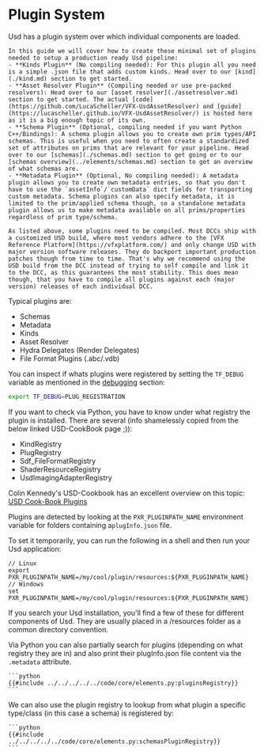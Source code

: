 # Plugin System
Usd has a plugin system over which individual components are loaded.

~~~admonish Abstract title="Usd Pipeline Plugins"
In this guide we will cover how to create these minimal set of plugins needed to setup a production ready Usd pipeline:
- **Kinds Plugin** (No compiling needed): For this plugin all you need is a simple .json file that adds custom kinds. Head over to our [kind](./kind.md) section to get started.
- **Asset Resolver Plugin** (Compiling needed or use pre-packed resolvers): Head over to our [asset resolver](./assetresolver.md) section to get started. The actual [code](https://github.com/LucaScheller/VFX-UsdAssetResolver) and [guide](https://lucascheller.github.io/VFX-UsdAssetResolver/) is hosted here as it is a big enough topic of its own.
- **Schema Plugin** (Optional, compiling needed if you want Python C++/Bindings): A schema plugin allows you to create own prim types/API schemas. This is useful when you need to often create a standardized set of attributes on prims that are relevant for your pipeline. Head over to our [schemas](./schemas.md) section to get going or to our [schemas overview](../elements/schemas.md) section to get an overview of what schemas are.
- **Metadata Plugin** (Optional, No compiling needed): A metadata plugin allows you to create own metadata entries, so that you don't have to use the `assetInfo`/`customData` dict fields for transporting custom metadata. Schema plugins can also specify metadata, it is limited to the prim/applied schema though, so a standalone metadata plugin allows us to make metadata available on all prims/properties regardless of prim type/schema.
~~~

~~~admonish important title="Compiling against USD"
As listed above, some plugins need to be compiled. Most DCCs ship with a customized USD build, where most vendors adhere to the [VFX Reference Platform](https://vfxplatform.com/) and only change USD with major version software releases. They do backport important production patches though from time to time. That's why we recommend using the USD build from the DCC instead of trying to self compile and link it to the DCC, as this guarantees the most stability. This does mean though, that you have to compile all plugins against each (major version) releases of each individual DCC.
~~~

Typical plugins are:
- Schemas
- Metadata
- Kinds
- Asset Resolver
- Hydra Delegates (Render Delegates)
- File Format Plugins (.abc/.vdb)

You can inspect if whats plugins were registered by setting the `TF_DEBUG` variable as mentioned in the [debugging](../profiling/debug.md) section:
```bash
export TF_DEBUG=PLUG_REGISTRATION
```

If you want to check via Python, you have to know under what registry the plugin is installed. There are several (info shamelessly copied from the below linked USD-CookBook page ;)):
- KindRegistry
- PlugRegistry
- Sdf_FileFormatRegistry
- ShaderResourceRegistry
- UsdImagingAdapterRegistry

Colin Kennedy's USD-Cookbook has an excellent overview on this topic:
[USD Cook-Book Plugins](https://github.com/ColinKennedy/USD-Cookbook/blob/33eac067a0a62578934105b19a2b9d8e4ea0646c/references/working_with_plugins.md)

Plugins are detected by looking at the `PXR_PLUGINPATH_NAME` environment variable for folders containing a`plugInfo.json` file.

To set it temporarily, you can run the following in a shell and then run your Usd application:
```
// Linux
export PXR_PLUGINPATH_NAME=/my/cool/plugin/resources:${PXR_PLUGINPATH_NAME}
// Windows
set PXR_PLUGINPATH_NAME=/my/cool/plugin/resources:${PXR_PLUGINPATH_NAME}
```

If you search your Usd installation, you'll find a few of these for different components of Usd. They are usually placed in a <Plugin Root>/resources folder as a common directory convention.

Via Python you can also partially search for plugins (depending on what registry they are in) and also print their plugInfo.json file content via the `.metadata` attribute.

~~~admonish info title=""
```python
{{#include ../../../../../code/core/elements.py:pluginsRegistry}}
```
~~~

We can also use the plugin registry to lookup from what plugin a specific type/class (in this case a schema) is registered by:
~~~admonish info title=""
```python
{{#include ../../../../../code/core/elements.py:schemasPluginRegistry}}
```
~~~

